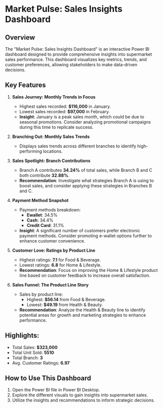 # Market Pulse: Sales Insights Dashboard

## Overview
The "Market Pulse: Sales Insights Dashboard" is an interactive Power BI dashboard designed to provide comprehensive insights into supermarket sales performance. This dashboard visualizes key metrics, trends, and customer preferences, allowing stakeholders to make data-driven decisions.

## Key Features

1. **Sales Journey: Monthly Trends in Focus**
   - Highest sales recorded: **$116,000** in January.
   - Lowest sales recorded: **$97,000** in February.
   - **Insight**: January is a peak sales month, which could be due to seasonal promotions. Consider analyzing promotional campaigns during this time to replicate success.

2. **Branching Out: Monthly Sales Trends**
   - Displays sales trends across different branches to identify high-performing locations.

3. **Sales Spotlight: Branch Contributions**
   - Branch A contributes **34.24%** of total sales, while Branch B and C both contribute **32.88%**.
   - **Recommendation**: Investigate what strategies Branch A is using to boost sales, and consider applying these strategies in Branches B and C.

4. **Payment Method Snapshot**
   - Payment methods breakdown: 
     - **Ewallet**: 34.5%
     - **Cash**: 34.4%
     - **Credit Card**: 31.1%
   - **Insight**: A significant number of customers prefer electronic payment methods. Consider promoting e-wallet options further to enhance customer convenience.

5. **Customer Love: Ratings by Product Line**
   - Highest ratings: **7.1** for Food & Beverage.
   - Lowest ratings: **6.8** for Home & Lifestyle.
   - **Recommendation**: Focus on improving the Home & Lifestyle product line based on customer feedback to increase overall satisfaction.

6. **Sales Funnel: The Product Line Story**
   - Sales by product line:
     - Highest: **$56.14** from Food & Beverage.
     - Lowest: **$49.19** from Health & Beauty.
   - **Recommendation**: Analyze the Health & Beauty line to identify potential areas for growth and marketing strategies to enhance performance.

## Highlights:
   - Total Sales: **$323,000**
   - Total Unit Sold: **5510**
   - Total Branch: **3**
   - Avg. Customer Ratings: **6.97**
  
## How to Use This Dashboard
1. Open the Power BI file in Power BI Desktop.
2. Explore the different visuals to gain insights into supermarket sales.
3. Utilize the insights and recommendations to inform strategic decisions.



